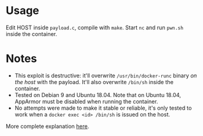 # Usage
Edit HOST inside `payload.c`, compile with `make`. Start `nc` and run `pwn.sh` inside the container.

# Notes
- This exploit is destructive: it'll overwrite `/usr/bin/docker-runc` binary *on the host* with the
payload. It'll also overwrite `/bin/sh` inside the container.
- Tested on Debian 9 and Ubuntu 18.04. Note that on Ubuntu 18.04, AppArmor must
be disabled when running the container.
- No attempts were made to make it stable or reliable, it's only tested to work when a `docker exec
<id> /bin/sh` is issued on the host.

More complete explanation [here](https://github.com/lxc/lxc/commit/6400238d08cdf1ca20d49bafb85f4e224348bf9d).
